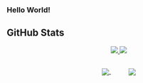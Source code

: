 ### Hello World!

<h2 align=left>GitHub Stats</h2>
<div align=center>
  <a href="https://git.io/streak-stats" title="Go to source">
    <img src="https://streak-stats.demolab.com?user=ThalesDaviSouza&theme=holi-theme&hide_border=true"/>
  </a>
  <a href="https://github.com/anuraghazra/github-readme-stats" title="Go to source">
    <img src="https://github-readme-stats.vercel.app/api?username=ThalesDaviSouza&theme=holi&hide_border=true&rank_icon=github" />
  </a>
</div>

## 

<div align=center>
  <a href="https://github.com/anuraghazra/github-readme-stats" title="Go to source">
    <img align=center src="https://github-readme-stats.vercel.app/api/top-langs/?username=ThalesDaviSouza&theme=holi&hide_border=true&layout=donut-vertical" />
  </a>
  &nbsp &nbsp &nbsp &nbsp &nbsp
  <a href="https://github.com/anuraghazra/github-readme-stats" title="Go to source">
    <img align=center src="https://github-readme-stats.vercel.app/api/top-langs/?username=ThalesDaviSouza&theme=holi&hide_border=true" />
  </a>
</div>
